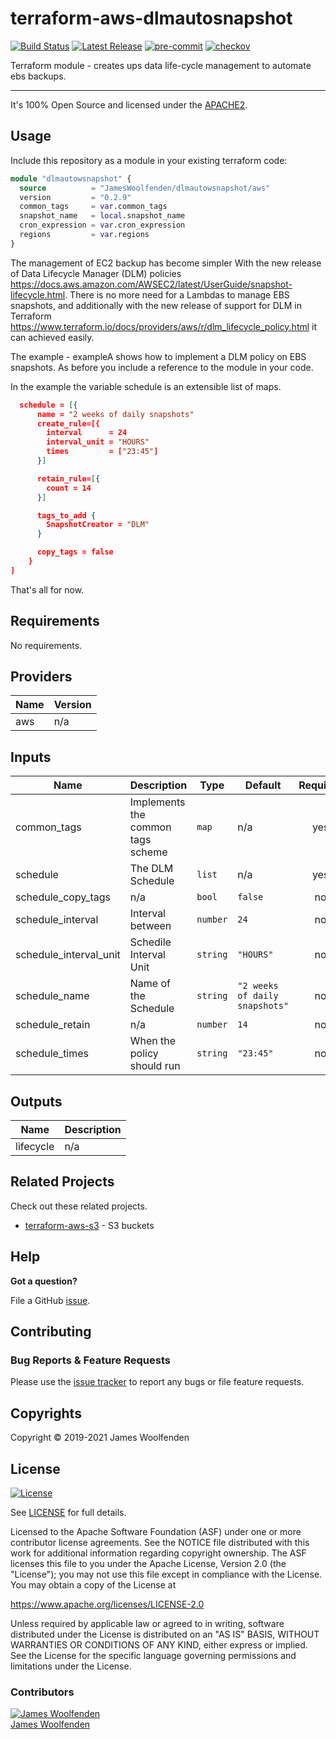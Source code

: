 # terraform-aws-dlmautosnapshot

[![Build Status](https://github.com/JamesWoolfenden/terraform-aws-dlmautosnapshot/workflows/Verify%20and%20Bump/badge.svg?branch=master)](https://github.com/JamesWoolfenden/terraform-aws-dlmautosnapshot)
[![Latest Release](https://img.shields.io/github/release/JamesWoolfenden/terraform-aws-dlmautosnapshot.svg)](https://github.com/JamesWoolfenden/terraform-aws-dlmautosnapshot/releases/latest)
[![pre-commit](https://img.shields.io/badge/pre--commit-enabled-brightgreen?logo=pre-commit&logoColor=white)](https://github.com/pre-commit/pre-commit)
[![checkov](https://img.shields.io/badge/checkov-verified-brightgreen)](https://www.checkov.io/)

Terraform module - creates ups data life-cycle management to automate ebs backups.

---

It's 100% Open Source and licensed under the [APACHE2](LICENSE).

## Usage

Include this repository as a module in your existing terraform code:

```terraform
module "dlmautowsnapshot" {
  source          = "JamesWoolfenden/dlmautowsnapshot/aws"
  version         = "0.2.9"
  common_tags     = var.common_tags
  snapshot_name   = local.snapshot_name
  cron_expression = var.cron_expression
  regions         = var.regions
}
```

The management of EC2 backup has become simpler With the new release of Data Lifecycle Manager (DLM) policies <https://docs.aws.amazon.com/AWSEC2/latest/UserGuide/snapshot-lifecycle.html>.
There is no more need for a Lambdas to manage EBS snapshots, and additionally with the new release of support for DLM in Terraform <https://www.terraform.io/docs/providers/aws/r/dlm_lifecycle_policy.html> it can achieved easily.

The example - exampleA shows how to implement a DLM policy on EBS snapshots.
As before you include a reference to the module in your code.

In the example the variable schedule is an extensible list of maps.

```JSON
  schedule = [{
      name = "2 weeks of daily snapshots"
      create_rule=[{
        interval      = 24
        interval_unit = "HOURS"
        times         = ["23:45"]
      }]

      retain_rule=[{
        count = 14
      }]

      tags_to_add {
        SnapshotCreator = "DLM"
      }

      copy_tags = false
    }
]
```

That's all for now.

<!-- BEGINNING OF PRE-COMMIT-TERRAFORM DOCS HOOK -->
## Requirements

No requirements.

## Providers

| Name | Version |
|------|---------|
| aws | n/a |

## Inputs

| Name | Description | Type | Default | Required |
|------|-------------|------|---------|:--------:|
| common\_tags | Implements the common tags scheme | `map` | n/a | yes |
| schedule | The DLM Schedule | `list` | n/a | yes |
| schedule\_copy\_tags | n/a | `bool` | `false` | no |
| schedule\_interval | Interval between | `number` | `24` | no |
| schedule\_interval\_unit | Schedile Interval Unit | `string` | `"HOURS"` | no |
| schedule\_name | Name of the Schedule | `string` | `"2 weeks of daily snapshots"` | no |
| schedule\_retain | n/a | `number` | `14` | no |
| schedule\_times | When the policy should run | `string` | `"23:45"` | no |

## Outputs

| Name | Description |
|------|-------------|
| lifecycle | n/a |

<!-- END OF PRE-COMMIT-TERRAFORM DOCS HOOK -->

## Related Projects

Check out these related projects.

- [terraform-aws-s3](https://github.com/jameswoolfenden/terraform-aws-s3) - S3 buckets

## Help

**Got a question?**

File a GitHub [issue](https://github.com/JamesWoolfenden/terraform-aws-dlmautowsnapshot/issues).

## Contributing

### Bug Reports & Feature Requests

Please use the [issue tracker](https://github.com/JamesWoolfenden/terraform-aws-dlmautowsnapshot/issues) to report any bugs or file feature requests.

## Copyrights

Copyright © 2019-2021 James Woolfenden

## License

[![License](https://img.shields.io/badge/License-Apache%202.0-blue.svg)](https://opensource.org/licenses/Apache-2.0)

See [LICENSE](LICENSE) for full details.

Licensed to the Apache Software Foundation (ASF) under one
or more contributor license agreements. See the NOTICE file
distributed with this work for additional information
regarding copyright ownership. The ASF licenses this file
to you under the Apache License, Version 2.0 (the
"License"); you may not use this file except in compliance
with the License. You may obtain a copy of the License at

<https://www.apache.org/licenses/LICENSE-2.0>

Unless required by applicable law or agreed to in writing,
software distributed under the License is distributed on an
"AS IS" BASIS, WITHOUT WARRANTIES OR CONDITIONS OF ANY
KIND, either express or implied. See the License for the
specific language governing permissions and limitations
under the License.

### Contributors

[![James Woolfenden][jameswoolfenden_avatar]][jameswoolfenden_homepage]<br/>[James Woolfenden][jameswoolfenden_homepage]

[jameswoolfenden_homepage]: https://github.com/jameswoolfenden
[jameswoolfenden_avatar]: https://github.com/jameswoolfenden.png?size=150
[github]: https://github.com/jameswoolfenden
[linkedin]: https://www.linkedin.com/in/jameswoolfenden/
[twitter]: https://twitter.com/JimWoolfenden
[share_twitter]: https://twitter.com/intent/tweet/?text=terraform-aws-dlmautowsnapshot&url=https://github.com/JamesWoolfenden/terraform-aws-dlmautowsnapshot
[share_linkedin]: https://www.linkedin.com/shareArticle?mini=true&title=terraform-aws-dlmautowsnapshot&url=https://github.com/JamesWoolfenden/terraform-aws-dlmautowsnapshot
[share_reddit]: https://reddit.com/submit/?url=https://github.com/JamesWoolfenden/terraform-aws-dlmautowsnapshot
[share_facebook]: https://facebook.com/sharer/sharer.php?u=https://github.com/JamesWoolfenden/terraform-aws-dlmautowsnapshot
[share_email]: mailto:?subject=terraform-aws-dlmautowsnapshot&body=https://github.com/JamesWoolfenden/terraform-aws-dlmautowsnapshot
